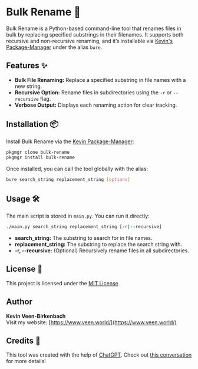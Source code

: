 # Bulk Rename 🚀

Bulk Rename is a Python-based command-line tool that renames files in bulk by replacing specified substrings in their filenames. It supports both recursive and non-recursive renaming, and it’s installable via [Kevin's Package-Manager](https://github.com/kevinveenbirkenbach/package-manager) under the alias `bure`.

## Features ✨

- **Bulk File Renaming:** Replace a specified substring in file names with a new string.
- **Recursive Option:** Rename files in subdirectories using the `-r` or `--recursive` flag.
- **Verbose Output:** Displays each renaming action for clear tracking.

## Installation 📦

Install Bulk Rename via the [Kevin Package-Manager](https://github.com/kevinveenbirkenbach/package-manager):

```bash
pkgmgr clone bulk-rename
pkgmgr install bulk-rename
```

Once installed, you can call the tool globally with the alias:

```bash
bure search_string replacement_string [options]
```

## Usage 🛠️

The main script is stored in `main.py`. You can run it directly:

```bash
./main.py search_string replacement_string [-r|--recursive]
```

- **search_string:** The substring to search for in file names.
- **replacement_string:** The substring to replace the search string with.
- **-r, --recursive:** (Optional) Recursively rename files in all subdirectories.

## License 📝

This project is licensed under the [MIT License](LICENSE).

## Author

**Kevin Veen-Birkenbach**  
Visit my website: [https://www.veen.world/](https://www.veen.world/)

## Credits 🤖

This tool was created with the help of [ChatGPT](https://chat.openai.com). Check out [this conversation]([https://chat.openai.com/chat](https://chatgpt.com/share/67d1328b-5384-800f-a2ec-7ddd5b5e861d)) for more details!
